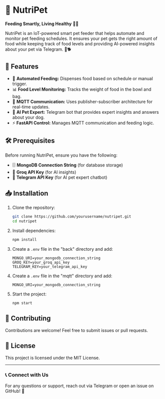# 🐶 NutriPet

**Feeding Smartly, Living Healthy** 🥣✨

NutriPet is an IoT-powered smart pet feeder that helps automate and monitor pet feeding schedules. It ensures your pet gets the right amount of food while keeping track of food levels and providing AI-powered insights about your pet via Telegram. 📡🐕

## 🚀 Features

- 🥘 **Automated Feeding:** Dispenses food based on schedule or manual trigger.
- 📊 **Food Level Monitoring:** Tracks the weight of food in the bowl and bag.
- 📡 **MQTT Communication:** Uses publisher-subscriber architecture for real-time updates.
- 🤖 **AI Pet Expert:** Telegram bot that provides expert insights and answers about your dog.
- ⚡ **FastAPI Control:** Manages MQTT communication and feeding logic.

## 🛠️ Prerequisites

Before running NutriPet, ensure you have the following:

- 🗄️ **MongoDB Connection String** (for database storage)
- 🧠 **Groq API Key** (for AI insights)
- 📩 **Telegram API Key** (for AI pet expert chatbot)

## 📥 Installation

1. Clone the repository:

   ```sh
   git clone https://github.com/yourusername/nutripet.git
   cd nutripet
   ```

2. Install dependencies:

   ```sh
   npm install
   ```

3. Create a `.env` file in the "back" directory and add:

   ```env
   MONGO_URI=your_mongodb_connection_string
   GROQ_KEY=your_groq_api_key
   TELEGRAM_KEY=your_telegram_api_key
   ```
4. Create a `.env` file in the "mqtt" directory and add:
   ```env
   MONGO_URI=your_mongodb_connection_string
   ```

5. Start the project:

   ```sh
   npm start
   ```

## 🤝 Contributing

Contributions are welcome! Feel free to submit issues or pull requests.

## 📜 License

This project is licensed under the MIT License.

---

### 📞 Connect with Us

For any questions or support, reach out via Telegram or open an issue on GitHub! 🐾

